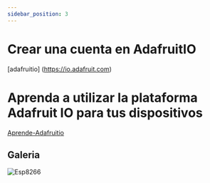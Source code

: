 ```yaml
---
sidebar_position: 3
---
```


# Crear una cuenta en AdafruitIO

[adafruitio] (https://io.adafruit.com)

# Aprenda a utilizar la plataforma Adafruit IO para tus dispositivos

[Aprende-Adafruitio](https://mkelectronica.com/aprende-a-utilizar-la-plataforma-adafruit-io-para-tus-dispositivos-iot-parte-1/)

## Galeria

 

 ![Esp8266](/img/ESP8266_DTH11_1.jpg)

